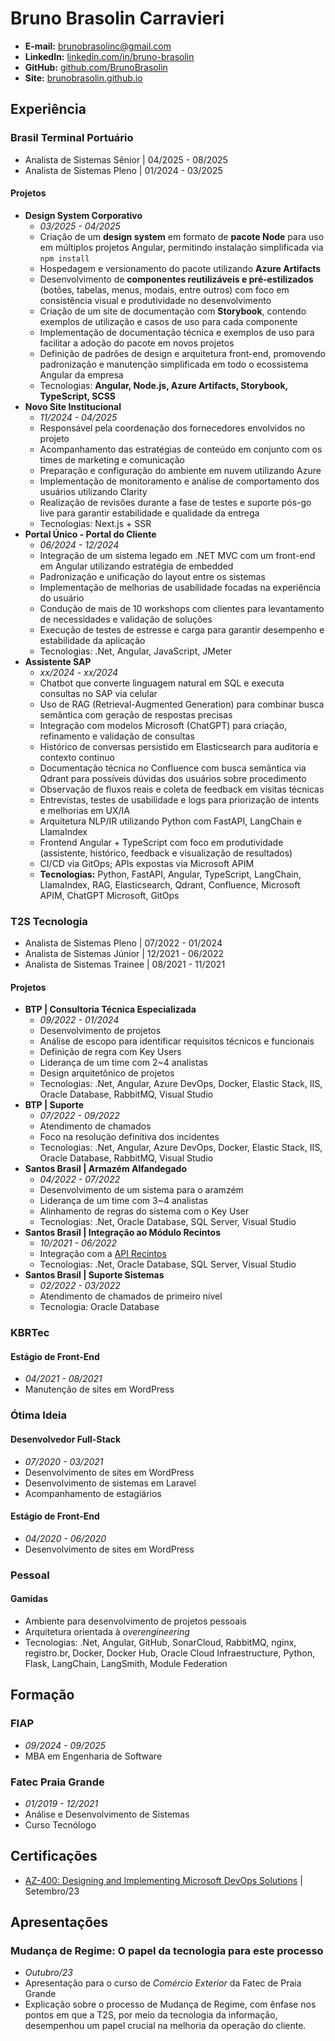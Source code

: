 # Bruno Brasolin Carravieri
- **E-mail:** brunobrasolinc@gmail.com
- **LinkedIn:** [linkedin.com/in/bruno-brasolin](https://www.linkedin.com/in/bruno-brasolin/)
- **GitHub:** [github.com/BrunoBrasolin](https://github.com/BrunoBrasolin)
- **Site:** [brunobrasolin.github.io](https://brunobrasolin.github.io/)

## Experiência

### Brasil Terminal Portuário
- Analista de Sistemas Sênior \| 04/2025 - 08/2025
- Analista de Sistemas Pleno \| 01/2024 - 03/2025

#### Projetos

- **Design System Corporativo**  
  - _03/2025 - 04/2025_
  - Criação de um **design system** em formato de **pacote Node** para uso em múltiplos projetos Angular, permitindo instalação simplificada via `npm install`  
  - Hospedagem e versionamento do pacote utilizando **Azure Artifacts**  
  - Desenvolvimento de **componentes reutilizáveis e pré-estilizados** (botões, tabelas, menus, modais, entre outros) com foco em consistência visual e produtividade no desenvolvimento  
  - Criação de um site de documentação com **Storybook**, contendo exemplos de utilização e casos de uso para cada componente  
  - Implementação de documentação técnica e exemplos de uso para facilitar a adoção do pacote em novos projetos  
  - Definição de padrões de design e arquitetura front-end, promovendo padronização e manutenção simplificada em todo o ecossistema Angular da empresa  
  - Tecnologias: **Angular, Node.js, Azure Artifacts, Storybook, TypeScript, SCSS**
- **Novo Site Institucional**
  - _11/2024 - 04/2025_
  - Responsável pela coordenação dos fornecedores envolvidos no projeto
  - Acompanhamento das estratégias de conteúdo em conjunto com os times de marketing e comunicação
  - Preparação e configuração do ambiente em nuvem utilizando Azure
  - Implementação de monitoramento e análise de comportamento dos usuários utilizando Clarity
  - Realização de revisões durante a fase de testes e suporte pós-go live para garantir estabilidade e qualidade da entrega
  - Tecnologias: Next.js + SSR
- **Portal Único - Portal do Cliente**
  - _06/2024 - 12/2024_
  - Integração de um sistema legado em .NET MVC com um front-end em Angular utilizando estratégia de embedded
  - Padronização e unificação do layout entre os sistemas
  - Implementação de melhorias de usabilidade focadas na experiência do usuário
  - Condução de mais de 10 workshops com clientes para levantamento de necessidades e validação de soluções
  - Execução de testes de estresse e carga para garantir desempenho e estabilidade da aplicação
  - Tecnologias: .Net, Angular, JavaScript, JMeter
- **Assistente SAP**
  - _xx/2024 - xx/2024_
  - Chatbot que converte linguagem natural em SQL e executa consultas no SAP via celular
  - Uso de RAG (Retrieval-Augmented Generation) para combinar busca semântica com geração de respostas precisas
  - Integração com modelos Microsoft (ChatGPT) para criação, refinamento e validação de consultas
  - Histórico de conversas persistido em Elasticsearch para auditoria e contexto contínuo
  - Documentação técnica no Confluence com busca semântica via Qdrant para possíveis dúvidas dos usuários sobre procedimento
  - Observação de fluxos reais e coleta de feedback em visitas técnicas
  - Entrevistas, testes de usabilidade e logs para priorização de intents e melhorias em UX/IA
  - Arquitetura NLP/IR utilizando Python com FastAPI, LangChain e LlamaIndex
  - Frontend Angular + TypeScript com foco em produtividade (assistente, histórico, feedback e visualização de resultados)
  - CI/CD via GitOps; APIs expostas via Microsoft APIM
  - **Tecnologias:** Python, FastAPI, Angular, TypeScript, LangChain, LlamaIndex, RAG, Elasticsearch, Qdrant, Confluence, Microsoft APIM, ChatGPT Microsoft, GitOps


### T2S Tecnologia
- Analista de Sistemas Pleno \| 07/2022 - 01/2024
- Analista de Sistemas Júnior \| 12/2021 - 06/2022
- Analista de Sistemas Trainee \| 08/2021 - 11/2021

#### Projetos
- **BTP \| Consultoria Técnica Especializada**
  - _09/2022 - 01/2024_
  - Desenvolvimento de projetos
  - Análise de escopo para identificar requisitos técnicos e funcionais
  - Definição de regra com Key Users
  - Liderança de um time com 2~4 analistas
  - Design arquitetônico de projetos
  - Tecnologias: .Net, Angular, Azure DevOps, Docker, Elastic Stack, IIS, Oracle Database, RabbitMQ, Visual Studio
- **BTP \| Suporte**
  - _07/2022 - 09/2022_
  - Atendimento de chamados
  - Foco na resolução definitiva dos incidentes
  - Tecnologias: .Net, Angular, Azure DevOps, Docker, Elastic Stack, IIS, Oracle Database, RabbitMQ, Visual Studio
- **Santos Brasil \| Armazém Alfandegado**
  - _04/2022 - 07/2022_
  - Desenvolvimento de um sistema para o aramzém
  - Liderança de um time com 3~4 analistas
  - Alinhamento de regras do sistema com o Key User
  - Tecnologias: .Net, Oracle Database, SQL Server, Visual Studio
- **Santos Brasil \| Integração ao Módulo Recintos**
  - _10/2021 - 06/2022_
  - Integração com a [API Recintos](https://api-docs.portalunico.siscomex.gov.br/swagger/rcnt.html)
  - Tecnologias: .Net, Oracle Database, SQL Server, Visual Studio
- **Santos Brasil \| Suporte Sistemas**
  - _02/2022 - 03/2022_
  - Atendimento de chamados de primeiro nível
  - Tecnologia: Oracle Database

### KBRTec
#### Estágio de Front-End 
- _04/2021 - 08/2021_
- Manutenção de sites em WordPress

### Ótima Ideia
#### Desenvolvedor Full-Stack
- _07/2020 - 03/2021_
- Desenvolvimento de sites em WordPress
- Desenvolvimento de sistemas em Laravel
- Acompanhamento de estagiários

#### Estágio de Front-End
- _04/2020 - 06/2020_
- Desenvolvimento de sites em WordPress

### Pessoal
#### Gamidas
- Ambiente para desenvolvimento de projetos pessoais
- Arquitetura orientada à _overengineering_ 
- Tecnologias: .Net, Angular, GitHub, SonarCloud, RabbitMQ, nginx, registro.br, Docker, Docker Hub, Oracle Cloud Infraestructure, Python, Flask, LangChain, LangSmith, Module Federation

## Formação

### FIAP
- _09/2024 - 09/2025_
- MBA em Engenharia de Software

### Fatec Praia Grande
- _01/2019 - 12/2021_
- Análise e Desenvolvimento de Sistemas
- Curso Tecnólogo

## Certificações
- [AZ-400: Designing and Implementing Microsoft DevOps Solutions](https://learn.microsoft.com/en-us/credentials/certifications/exams/az-400/) \| Setembro/23

## Apresentações
### Mudança de Regime: O papel da tecnologia para este processo
- _Outubro/23_
- Apresentação para o curso de _Comércio Exterior_ da Fatec de Praia Grande
- Explicação sobre o processo de Mudança de Regime, com ênfase nos pontos em que a T2S, por meio da tecnologia da informação, desempenhou um papel crucial na melhoria da operação do cliente.
